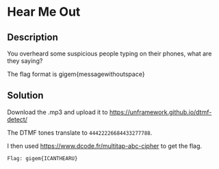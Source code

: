 # Hear Me Out

## Description
You overheard some suspicious people typing on their phones, what are they saying? 

The flag format is gigem{messagewithoutspace}

## Solution

Download the .mp3 and upload it to https://unframework.github.io/dtmf-detect/

The DTMF tones translate to `44422226684433277788`.

I then used https://www.dcode.fr/multitap-abc-cipher to get the flag.  

`Flag: gigem{ICANTHEARU}`
